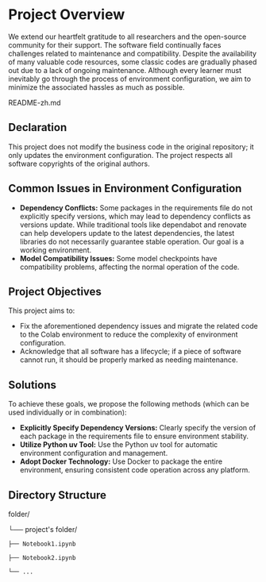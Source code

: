 # Project Overview

We extend our heartfelt gratitude to all researchers and the open-source community for their support. The software field continually faces challenges related to maintenance and compatibility. Despite the availability of many valuable code resources, some classic codes are gradually phased out due to a lack of ongoing maintenance. Although every learner must inevitably go through the process of environment configuration, we aim to minimize the associated hassles as much as possible.

README-zh.md
## Declaration

This project does not modify the business code in the original repository; it only updates the environment configuration. The project respects all software copyrights of the original authors.

## Common Issues in Environment Configuration

- **Dependency Conflicts:** Some packages in the requirements file do not explicitly specify versions, which may lead to dependency conflicts as versions update. While traditional tools like dependabot and renovate can help developers update to the latest dependencies, the latest libraries do not necessarily guarantee stable operation. Our goal is a working environment.
- **Model Compatibility Issues:** Some model checkpoints have compatibility problems, affecting the normal operation of the code.

## Project Objectives

This project aims to:

- Fix the aforementioned dependency issues and migrate the related code to the Colab environment to reduce the complexity of environment configuration.
- Acknowledge that all software has a lifecycle; if a piece of software cannot run, it should be properly marked as needing maintenance.

## Solutions

To achieve these goals, we propose the following methods (which can be used individually or in combination):

- **Explicitly Specify Dependency Versions:** Clearly specify the version of each package in the requirements file to ensure environment stability.
- **Utilize Python uv Tool:** Use the Python uv tool for automatic environment configuration and management.
- **Adopt Docker Technology:** Use Docker to package the entire environment, ensuring consistent code operation across any platform.

## Directory Structure

folder/

└── project's folder/
    
    ├── Notebook1.ipynb
    
    ├── Notebook2.ipynb
    
    └── ...
